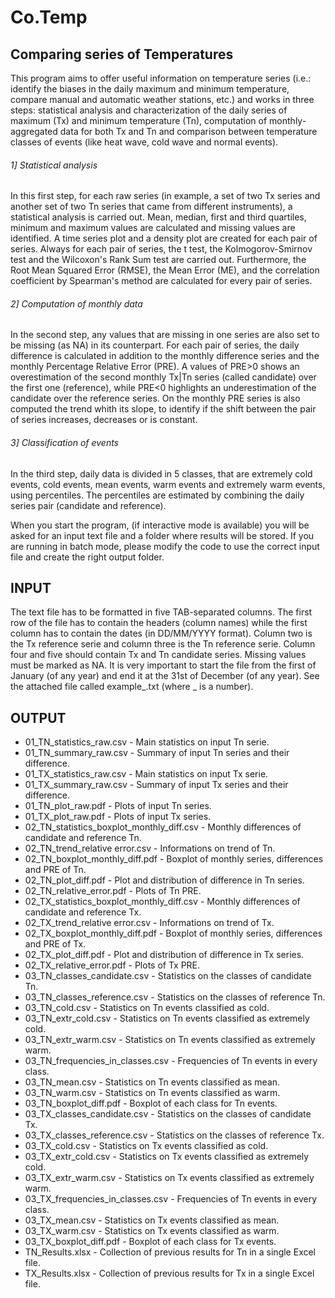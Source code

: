# Co.Temp
## Comparing series of Temperatures

This program aims to offer useful information on temperature series (i.e.: identify the biases in the daily maximum and minimum temperature, compare manual and automatic weather stations, etc.) and works in three steps: statistical analysis and characterization of the daily series of maximum (Tx) and minimum temperature (Tn), computation of monthly-aggregated data for both Tx and Tn and comparison between temperature classes of events (like heat wave, cold wave and normal events).

###### 1] Statistical analysis
In this first step, for each raw series (in example, a set of two Tx series and another set of two Tn series that came from different instruments), a statistical analysis is carried out. Mean, median, first and third quartiles, minimum and maximum values are calculated and missing values are identified. A time series plot and a density plot are created for each pair of series. Always for each pair of series, the t test, the Kolmogorov-Smirnov test and the Wilcoxon's Rank Sum test are carried out. Furthermore, the Root Mean Squared Error (RMSE), the Mean Error (ME), and the correlation coefficient by Spearman's method are calculated for every pair of series.

###### 2] Computation of monthly data
In the second step, any values that are missing in one series are also set to be missing (as NA) in its counterpart. For each pair of series, the daily difference is calculated in addition to the monthly difference series and the monthly Percentage Relative Error (PRE). A values of PRE>0 shows an overestimation of the second monthly Tx|Tn series (called candidate) over the first one (reference), while PRE<0 highlights an underestimation of the candidate over the reference series. On the monthly PRE series is also computed the trend whith its slope, to identify if the shift between the pair of series increases, decreases or is constant.

###### 3] Classification of events
In the third step, daily data is divided in 5 classes, that are extremely cold events, cold events, mean events, warm events and extremely warm events, using percentiles. The percentiles are estimated by combining the daily series pair (candidate and reference). 

When you start the program, (if interactive mode is available) you will be asked for an input text file and a folder where results will be stored. If you are running in batch mode, please modify the code to use the correct input file and create the right output folder.

## INPUT
The text file has to be formatted in five TAB-separated columns. The first row of the file has to contain the headers (column names) while the first column has to contain the dates (in DD/MM/YYYY format). Column two is the Tx reference serie and column three is the Tn reference serie. Column four and five should contain Tx and Tn candidate series. Missing values must be marked as NA. It is very important to start the file from the first of January (of any year) and end it at the 31st of December (of any year). See the attached file called example_.txt (where _ is a number).

## OUTPUT
- 01_TN_statistics_raw.csv - Main statistics on input Tn serie.
- 01_TN_summary_raw.csv - Summary of input Tn series and their difference.
- 01_TX_statistics_raw.csv - Main statistics on input Tx serie.
- 01_TX_summary_raw.csv - Summary of input Tx series and their difference.
- 01_TN_plot_raw.pdf - Plots of input Tn series.
- 01_TX_plot_raw.pdf - Plots of input Tx series.
- 02_TN_statistics_boxplot_monthly_diff.csv - Monthly differences of candidate and reference Tn.
- 02_TN_trend_relative error.csv - Informations on trend of Tn.
- 02_TN_boxplot_monthly_diff.pdf - Boxplot of monthly series, differences and PRE of Tn.
- 02_TN_plot_diff.pdf - Plot and distribution of difference in Tn series.
- 02_TN_relative_error.pdf - Plots of Tn PRE.
- 02_TX_statistics_boxplot_monthly_diff.csv - Monthly differences of candidate and reference Tx.
- 02_TX_trend_relative error.csv - Informations on trend of Tx.
- 02_TX_boxplot_monthly_diff.pdf - Boxplot of monthly series, differences and PRE of Tx.
- 02_TX_plot_diff.pdf - Plot and distribution of difference in Tx series.
- 02_TX_relative_error.pdf - Plots of Tx PRE.
- 03_TN_classes_candidate.csv - Statistics on the classes of candidate Tn.
- 03_TN_classes_reference.csv - Statistics on the classes of reference Tn.
- 03_TN_cold.csv - Statistics on Tn events classified as cold.
- 03_TN_extr_cold.csv - Statistics on Tn events classified as extremely cold.
- 03_TN_extr_warm.csv - Statistics on Tn events classified as extremely warm.
- 03_TN_frequencies_in_classes.csv - Frequencies of Tn events in every class.
- 03_TN_mean.csv - Statistics on Tn events classified as mean.
- 03_TN_warm.csv - Statistics on Tn events classified as warm.
- 03_TN_boxplot_diff.pdf - Boxplot of each class for Tn events.
- 03_TX_classes_candidate.csv - Statistics on the classes of candidate Tx.
- 03_TX_classes_reference.csv - Statistics on the classes of reference Tx.
- 03_TX_cold.csv - Statistics on Tx events classified as cold.
- 03_TX_extr_cold.csv - Statistics on Tx events classified as extremely cold.
- 03_TX_extr_warm.csv - Statistics on Tx events classified as extremely warm.
- 03_TX_frequencies_in_classes.csv - Frequencies of Tn events in every class.
- 03_TX_mean.csv - Statistics on Tx events classified as mean.
- 03_TX_warm.csv - Statistics on Tx events classified as warm.
- 03_TX_boxplot_diff.pdf - Boxplot of each class for Tx events.
- TN_Results.xlsx - Collection of previous results for Tn in a single Excel file.
- TX_Results.xlsx - Collection of previous results for Tx in a single Excel file.

